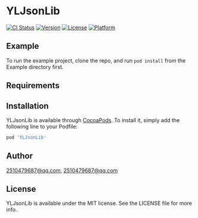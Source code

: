 # YLJsonLib

[![CI Status](http://img.shields.io/travis/2510479687@qq.com/YLJsonLib.svg?style=flat)](https://travis-ci.org/2510479687@qq.com/YLJsonLib)
[![Version](https://img.shields.io/cocoapods/v/YLJsonLib.svg?style=flat)](http://cocoapods.org/pods/YLJsonLib)
[![License](https://img.shields.io/cocoapods/l/YLJsonLib.svg?style=flat)](http://cocoapods.org/pods/YLJsonLib)
[![Platform](https://img.shields.io/cocoapods/p/YLJsonLib.svg?style=flat)](http://cocoapods.org/pods/YLJsonLib)

## Example

To run the example project, clone the repo, and run `pod install` from the Example directory first.

## Requirements

## Installation

YLJsonLib is available through [CocoaPods](http://cocoapods.org). To install
it, simply add the following line to your Podfile:

```ruby
pod 'YLJsonLib'
```

## Author

2510479687@qq.com, 2510479687@qq.com

## License

YLJsonLib is available under the MIT license. See the LICENSE file for more info.
